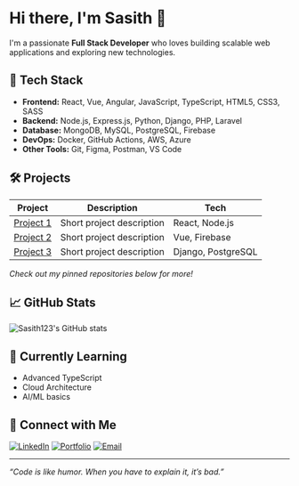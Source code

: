 # Hi there, I'm Sasith 👋

I'm a passionate **Full Stack Developer** who loves building scalable web applications and exploring new technologies.

## 🚀 Tech Stack

- **Frontend:** React, Vue, Angular, JavaScript, TypeScript, HTML5, CSS3, SASS
- **Backend:** Node.js, Express.js, Python, Django, PHP, Laravel
- **Database:** MongoDB, MySQL, PostgreSQL, Firebase
- **DevOps:** Docker, GitHub Actions, AWS, Azure
- **Other Tools:** Git, Figma, Postman, VS Code

## 🛠️ Projects

| Project | Description | Tech |
| ------- | ----------- | ---- |
| [Project 1](#) | Short project description | React, Node.js |
| [Project 2](#) | Short project description | Vue, Firebase |
| [Project 3](#) | Short project description | Django, PostgreSQL |

*Check out my pinned repositories below for more!*

## 📈 GitHub Stats

![Sasith123's GitHub stats](https://github-readme-stats.vercel.app/api?username=Sasith123&show_icons=true&theme=radical)

## 🌱 Currently Learning

- Advanced TypeScript
- Cloud Architecture
- AI/ML basics

## 💬 Connect with Me

[![LinkedIn](https://img.shields.io/badge/LinkedIn-blue?logo=linkedin)](https://www.linkedin.com/in/your-profile)
[![Portfolio](https://img.shields.io/badge/Portfolio-222?logo=firefox)](https://your-portfolio.com)
[![Email](https://img.shields.io/badge/Email-D14836?logo=gmail&logoColor=white)](mailto:your.email@example.com)

---

_“Code is like humor. When you have to explain it, it’s bad.”_
